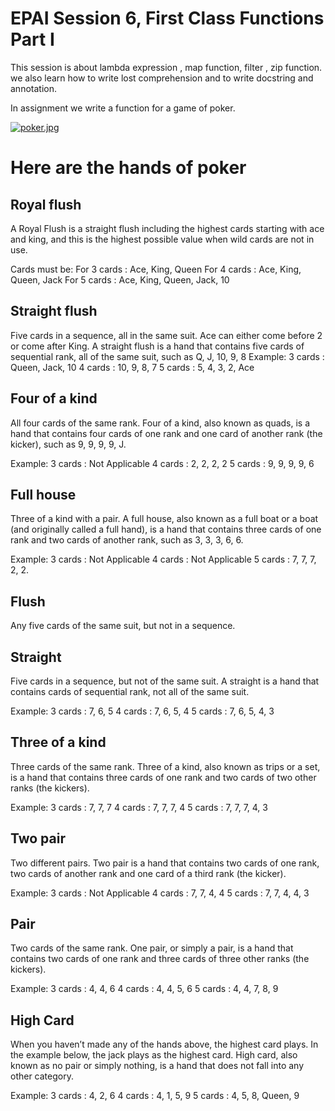 # EPAI Session 6, First Class Functions Part I

This session is about lambda expression , map function, filter , zip function. we also learn how to write lost comprehension and to write docstring and annotation.

In assignment we write a function for a game of poker.

[![poker.jpg](https://camo.githubusercontent.com/90e3dd5d22960855d5f4a8f56f3bdc0d1a30c841/68747470733a2f2f692e706f7374696d672e63632f664c64776e644e302f706f6b65722e6a7067)](https://postimg.cc/vgQR5cDQ)

# Here are the hands of poker

## Royal flush

A Royal Flush is a straight flush including the highest cards starting with ace and king, and this is the highest possible value when wild cards are not in use.

Cards must be: For 3 cards : Ace, King, Queen For 4 cards : Ace, King, Queen, Jack For 5 cards : Ace, King, Queen, Jack, 10

## Straight flush

Five cards in a sequence, all in the same suit. Ace can either come before 2 or come after King. A straight flush is a hand that contains five cards of sequential rank, all of the same suit, such as Q, J, 10, 9, 8
Example: 3 cards : Queen, Jack, 10
4 cards : 10, 9, 8, 7
5 cards : 5, 4, 3, 2, Ace

## Four of a kind

All four cards of the same rank. Four of a kind, also known as quads, is a hand that contains four cards of one rank and one card of another rank (the kicker), such as 9, 9, 9, 9, J.

Example: 3 cards : Not Applicable
4 cards : 2, 2, 2, 2
5 cards : 9, 9, 9, 9, 6

## Full house

Three of a kind with a pair. A full house, also known as a full boat or a boat (and originally called a full hand), is a hand that contains three cards of one rank and two cards of another rank, such as 3, 3, 3, 6, 6.

Example: 3 cards : Not Applicable
4 cards : Not Applicable
5 cards : 7, 7, 7, 2, 2.

## Flush

Any five cards of the same suit, but not in a sequence.

## Straight

Five cards in a sequence, but not of the same suit. A straight is a hand that contains cards of sequential rank, not all of the same suit.

Example: 3 cards : 7, 6, 5
4 cards : 7, 6, 5, 4
5 cards : 7, 6, 5, 4, 3

## Three of a kind

Three cards of the same rank. Three of a kind, also known as trips or a set, is a hand that contains three cards of one rank and two cards of two other ranks (the kickers).

Example: 3 cards : 7, 7, 7
4 cards : 7, 7, 7, 4
5 cards : 7, 7, 7, 4, 3

## Two pair

Two different pairs. Two pair is a hand that contains two cards of one rank, two cards of another rank and one card of a third rank (the kicker).

Example: 3 cards : Not Applicable
4 cards : 7, 7, 4, 4
5 cards : 7, 7, 4, 4, 3

## Pair

Two cards of the same rank. One pair, or simply a pair, is a hand that contains two cards of one rank and three cards of three other ranks (the kickers).

Example: 3 cards : 4, 4, 6
4 cards : 4, 4, 5, 6
5 cards : 4, 4, 7, 8, 9

## High Card

When you haven’t made any of the hands above, the highest card plays. In the example below, the jack plays as the highest card. High card, also known as no pair or simply nothing, is a hand that does not fall into any other category.

Example: 3 cards : 4, 2, 6
4 cards : 4, 1, 5, 9
5 cards : 4, 5, 8, Queen, 9